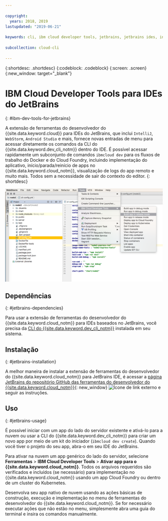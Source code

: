 ```yaml
---

copyright:
  years: 2018, 2019
lastupdated: "2019-06-21"

keywords: cli, ibm cloud developer tools, jetbrains, jetbrains ides, intellij, webstorm, android studio, ibmcloud dev, view remote logs, ibmcloud docker commands

subcollection: cloud-cli

---
```


{:shortdesc: .shortdesc}
{:codeblock: .codeblock}
{:screen: .screen}
{:new_window: target="_blank"}

# IBM Cloud Developer Tools para IDEs do JetBrains
{: #ibm-dev-tools-for-jetbrains}

A extensão de ferramentas do desenvolvedor do {{site.data.keyword.cloud}} para IDEs do JetBrains, que inclui `IntelliJ`, `WebStorm`, `Android Studio` e mais, fornece novas entradas de menu para acessar diretamente os comandos da CLI
do {{site.data.keyword.dev_cli_notm}} dentro do IDE. É possível acessar rapidamente um subconjunto de comandos `ibmcloud dev` para os fluxos de trabalho do Docker e do Cloud Foundry, incluindo implementação do aplicativo, início/parada/reinício de apps no {{site.data.keyword.cloud_notm}}, visualização de logs do app remoto e muito mais. Todos sem a necessidade de sair do contexto do editor.
{: shortdesc}

![Captura de tela do IBM Cloud Developer Tools em execução no WebStorm IDE.](../images/jetbrains.png "Exemplo do menu de ferramentas do desenvolvedor do {{site.data.keyword.cloud_notm}} em execução no WebStorm IDE")

## Dependências
{: #jetbrains-dependencies}

Para usar a extensão de ferramentas do desenvolvedor do {{site.data.keyword.cloud_notm}} para IDEs baseados no JetBrains, você precisa da [CLI do {{site.data.keyword.dev_cli_notm}}](/docs/cli?topic=cloud-cli-getting-started) instalada em seu sistema.

## Instalação
{: #jetbrains-installation}

A melhor maneira de instalar a extensão de ferramentas do desenvolvedor do {{site.data.keyword.cloud_notm}} para JetBrains IDE, é acessar a [página JetBrains do repositório GitHub das ferramentas do desenvolvedor do {{site.data.keyword.cloud_notm}}](https://github.com/IBM-Cloud/ibm-cloud-developer-tools/tree/master/jetbrains){: new_window} ![Ícone de link externo](../../icons/launch-glyph.svg "Ícone de link externo") e seguir as instruções.

## Uso
{: #jetbrains-usage}

É possível iniciar com um app do lado do servidor existente e ativá-lo para a nuvem ou usar
a CLI do {{site.data.keyword.dev_cli_notm}} para criar um novo app por meio de um kit do iniciador (`ibmcloud dev create`). Quando você tiver o projeto do seu app, abra-o em seu IDE do JetBrains.

Para ativar na nuvem um app genérico do lado do servidor, selecione **Ferramentas** > **IBM Cloud Developer Tools** > **Ativar app para o {{site.data.keyword.cloud_notm}}**. Todos os arquivos requeridos são verificados e incluídos (se necessário) para implementação no {{site.data.keyword.cloud_notm}} usando um app Cloud Foundry ou dentro de um cluster do
Kubernetes.

Desenvolva seu app nativo de nuvem usando as ações básicas de construção, execução e
implementação no menu de ferramentas do desenvolvedor do {{site.data.keyword.cloud_notm}}. Se for necessário executar ações que não estão no menu, simplesmente abra uma guia do terminal e insira
os comandos manualmente.
